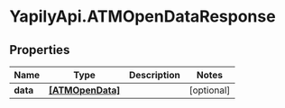 # YapilyApi.ATMOpenDataResponse

## Properties
Name | Type | Description | Notes
------------ | ------------- | ------------- | -------------
**data** | [**[ATMOpenData]**](ATMOpenData.md) |  | [optional] 


